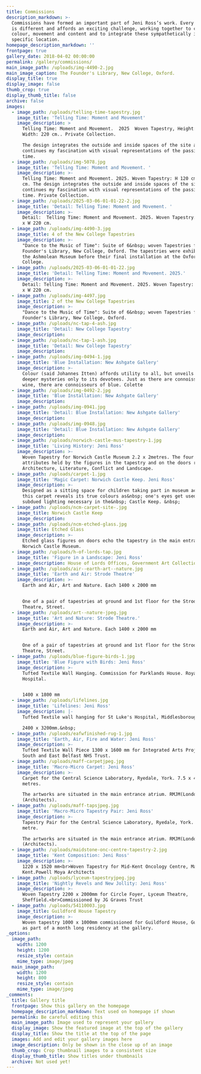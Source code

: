 ```yaml
---
title: Commissions
description_markdown: >-
  Commissions have formed an important part of Jeni Ross’s work. Every project
  is different and affords an exciting challenge, working together to combine
  colour, movement and content and to integrate these sympathetically into a
  specific location.
homepage_description_markdown: ''
frontpage: true
gallery_date: 2018-04-02 00:00:00
permalink: /gallery/commissions/
main_image_path: /uploads/img-4490-2.jpg
main_image_caption: The Founder's Library, New College, Oxford.
display_title: true
display_image: false
thumb_crop: true
display_thumb_title: false
archive: false
images:
  - image_path: /uploads/telling-time-tapestry.jpg
    image_title: 'Telling Time: Moment and Movement'
    image_description: >
      Telling Time: Moment and Movement.  2025  Woven Tapestry, Height: 120 cm x
      Width: 220 cm.. Private Collection.

      The design integrates the outside and inside spaces of the site and
      continues my fascination with visual representations of the passing of
      time. 
  - image_path: /uploads/img-5078.jpg
    image_title: 'Telling Time: Moment and Movement. '
    image_description: >-
      Telling Time: Moment and Movement. 2025. Woven Tapestry: H 120 cm x W 220
      cm. The design integrates the outside and inside spaces of the site and
      continues my fascination with visual representations of the passing of
      time. Private Collection.
  - image_path: /uploads/2025-03-06-01-01-22-2.jpg
    image_title: 'Detail: Telling Time: Moment and Movement. '
    image_description: >-
      Detail:  Telling Time: Moment and Movement. 2025. Woven Tapestry: H 120 cm
      x W 220 cm. 
  - image_path: /uploads/img-4490-3.jpg
    image_title: 4 of the New College Tapestries
    image_description: >-
      "Dance to the Music of Time": Suite of 6&nbsp; woven Tapestries for The
      Founder's Library, New College, Oxford. The tapestries were exhibited at
      the Ashmolean Museum before their final installation at the Oxford
      College.
  - image_path: /uploads/2025-03-06-01-01-22.jpg
    image_title: 'Detail: Telling Time: Moment and Movement. 2025.'
    image_description: >-
      Detail: Telling Time: Moment and Movement. 2025. Woven Tapestry: H 120 cm
      x W 220 cm. 
  - image_path: /uploads/img-4497.jpg
    image_title: 2 of the New College Tapestries
    image_description: >-
      "Dance to the Music of Time": Suite of 6&nbsp; woven Tapestries for The
      Founder's Library, New College, Oxford.
  - image_path: /uploads/nc-tap-4-ash.jpg
    image_title: 'Detail: New College Tapestry'
    image_description:
  - image_path: /uploads/nc-tap-1-ash.jpg
    image_title: 'Detail: New College Tapestry'
    image_description:
  - image_path: /uploads/img-0494-1.jpg
    image_title: 'Blue Installation: New Ashgate Gallery'
    image_description: >-
      Colour (said Johannes Itten) affords utility to all, but unveils its
      deeper mysteries only to its devotees. Just as there are connoisseurs of
      wine, there are connoisseurs of blue. Colette
  - image_path: /uploads/img-0492-2.jpg
    image_title: 'Blue Installation: New Ashgate Gallery'
    image_description:
  - image_path: /uploads/img-0941.jpg
    image_title: 'Detail: Blue Installation: New Ashgate Gallery'
    image_description:
  - image_path: /uploads/img-0948.jpg
    image_title: 'Detail: Blue Installation: New Ashgate Gallery'
    image_description:
  - image_path: /uploads/norwich-castle-mus-tapestry-1.jpg
    image_title: 'Living History: Jeni Ross'
    image_description: >-
      Woven Tapestry for Norwich Castle Museum 2.2 x 2metres. The four
      attributes held by the figures in the tapestry and on the doors represent
      Architecture, Literature, Conflict and Landscape.
  - image_path: /uploads/carpet-1.jpg
    image_title: 'Magic Carpet: Norwich Castle Keep. Jeni Ross'
    image_description: >-
      Designed as a sitting space for children taking part in museum activities
      this carpet reveals its true colours as&nbsp; one's eyes get used to the
      subdued lighting necessary in the&nbsp; Castle Keep. &nbsp;
  - image_path: /uploads/ncm-carpet-site-.jpg
    image_title: Norwich Castle Keep
    image_description:
  - image_path: /uploads/ncm-etched-glass.jpg
    image_title: Etched Glass
    image_description: >-
      Etched glass figures on doors echo the tapestry in the main entrance.
      Norwich Castle Museum.
  - image_path: /uploads/h-of-lords-tap.jpg
    image_title: 'Figure in a Landscape: Jeni Ross'
    image_description: House of Lords Offices, Government Art Collection.
  - image_path: /uploads/air--earth-art--nature.jpg
    image_title: 'Earth and Air: Strode Theatre'
    image_description: >-
      Earth and Air, Art and Nature. Each 1400 x 2000 mm


      One of a pair of tapestries at ground and 1st floor for the Strode
      Theatre, Street.
  - image_path: /uploads/art--nature-jpeg.jpg
    image_title: 'Art and Nature: Strode Theatre.'
    image_description: >-
      Earth and Air, Art and Nature. Each 1400 x 2000 mm


      One of a pair of tapestries at ground and 1st floor for the Strode
      Theatre, Street.
  - image_path: /uploads/blue-figure-birds-1.jpg
    image_title: 'Blue Figure with Birds: Jeni Ross'
    image_description: >-
      Tufted Textile Wall Hanging. Commission for Parklands House. Royal Oldham
      Hospital.


      1400 x 1800 mm
  - image_path: /uploads/lifelines.jpg
    image_title: 'Lifelines: Jeni Ross'
    image_description: |-
      Tufted Textile wall hanging for St Luke's Hospital, Middlesborough.

      2400 x 3200mm.&nbsp;
  - image_path: /uploads/eafwfinished-rug-1.jpg
    image_title: 'Earth, Air, Fire and Water: Jeni Ross'
    image_description: >-
      Tufted Textile Wall Piece 1300 x 1600 mm for Integrated Arts Project,
      South and East Belfast NHS Trust.
  - image_path: /uploads/maff-carpetjpeg.jpg
    image_title: 'Macro-Micro Carpet: Jeni Ross'
    image_description: >-
      Carpet for the Central Science Laboratory, Ryedale, York. 7.5 x 4.8
      metres.

      The artworks are situated in the main entrance atrium. RMJM(London) Ltd
      (Architects).
  - image_path: /uploads/maff-tapsjpeg.jpg
    image_title: 'Macro-Micro Tapestry Pair: Jeni Ross'
    image_description: >-
      Tapestry Pair for the Central Science Laboratory, Ryedale, York. 4.5 x 1
      metre.

      The artworks are situated in the main entrance atrium. RMJM(London) Ltd
      (Architects).
  - image_path: /uploads/maidstone-onc-centre-tapestry-2.jpg
    image_title: 'Kent Composition: Jeni Ross'
    image_description: >-
      1220 x 1520 mm<br>Woven Tapestry for Mid-Kent Oncology Centre, Maidstone,
      Kent.Powell Moya Architects
  - image_path: /uploads/lyceum-tapestryjpeg.jpg
    image_title: 'Nightly Revels and New Jollity: Jeni Ross'
    image_description: >-
      Woven Tapestry 2200 x 2000mm for Circle Foyer, Lyceum Theatre,
      Sheffield.<br>Commissioned by JG Graves Trust
  - image_path: /uploads/54110003.jpg
    image_title: Guildford House Tapestry
    image_description: >-
      Woven tapestry 1000 x 1000mm commissioned for Guildford House, Guildford
      as part of a month long residency at the gallery.
_options:
  image_path:
    width: 1200
    height: 1200
    resize_style: contain
    mime_type: image/jpeg
  main_image_path:
    width: 1200
    height: 800
    resize_style: contain
    mime_type: image/jpeg
_comments:
  title: Gallery title
  frontpage: Show this gallery on the homepage
  homepage_description_markdown: Text used on homepage if shown
  permalink: Be careful editing this
  main_image_path: Image used to represent your gallery
  display_image: Show the featured image at the top of the gallery
  display_title: Show the title at the top of the page
  images: Add and edit your gallery images here
  image_description: Only be shown in the close up of an image
  thumb_crop: Crop thumbnail images to a consistent size
  display_thumb_title: Show titles under thumbnails
  archive: Not used yet!
---
```

